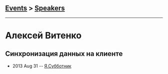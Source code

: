 ## [Events](../README.md) > [Speakers](../speakers.md)
---

# Алексей Витенко

## Синхронизация данных на клиенте
- 2013 Aug 31 -- [Я.Субботник](https://events.yandex.ru/lib/talks/1056/)    
